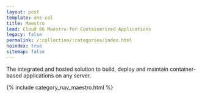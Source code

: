 ```yaml
---
layout: post
template: one-col
title: Maestro
lead: Cloud 66 Maestro for Containerized Applications
legacy: false
permalink: /:collection/:categories/index.html
noindex: true
sitemap: false
---
```


<p class="lead">The integrated and hosted solution to build, deploy and maintain container-based applications on any server. </p>

{% include category_nav_maestro.html %}
